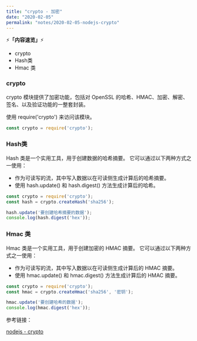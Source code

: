 ```yaml
---
title: "crypto - 加密"
date: "2020-02-05"
permalink: "notes/2020-02-05-nodejs-crypto"
---
```


⚡<strong>「内容速览」</strong>⚡

- crypto
- Hash类
- Hmac 类

### crypto
crypto 模块提供了加密功能，包括对 OpenSSL 的哈希、HMAC、加密、解密、签名、以及验证功能的一整套封装。

使用 require('crypto') 来访问该模块。

```js
const crypto = require('crypto');
```

### Hash类
Hash 类是一个实用工具，用于创建数据的哈希摘要。 它可以通过以下两种方式之一使用：

- 作为可读写的流，其中写入数据以在可读侧生成计算后的哈希摘要。
- 使用 hash.update() 和 hash.digest() 方法生成计算后的哈希。

```js
const crypto = require('crypto');
const hash = crypto.createHash('sha256');

hash.update('要创建哈希摘要的数据');
console.log(hash.digest('hex'));
```

### Hmac 类
Hmac 类是一个实用工具，用于创建加密的 HMAC 摘要。 它可以通过以下两种方式之一使用：

- 作为可读写的流，其中写入数据以在可读侧生成计算后的 HMAC 摘要。
- 使用 hmac.update() 和 hmac.digest() 方法生成计算后的 HMAC 摘要。

```js
const crypto = require('crypto');
const hmac = crypto.createHmac('sha256', '密钥');

hmac.update('要创建哈希的数据');
console.log(hmac.digest('hex'));
```

参考链接：

[nodejs - crypto](http://nodejs.cn/api/crypto.html)